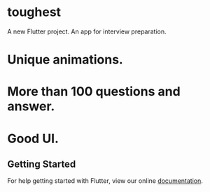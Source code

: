 # toughest

A new Flutter project.
An app for interview preparation.
# Unique animations.
# More than 100 questions and answer.
# Good UI.

## Getting Started

For help getting started with Flutter, view our online
[documentation](https://flutter.io/).

